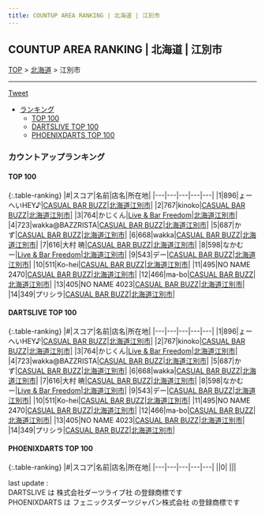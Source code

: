 ```yaml
---
title: COUNTUP AREA RANKING | 北海道 | 江別市
---
```

## COUNTUP AREA RANKING | 北海道 | 江別市

[TOP](/darts/rank/) > [北海道](/darts/rank/北海道/) > 江別市

___

<a href="https://twitter.com/share?ref_src=twsrc%5Etfw" data-text="COUNTUP AREA RANKING | 北海道江別市" class="twitter-share-button" data-hashtags="DARTSLIVE,PHOENIXDARTS,darts,ダーツ" data-show-count="false">Tweet</a>

* [ランキング](#カウントアップランキング)
    * [TOP 100](#top-100)
    * [DARTSLIVE TOP 100](#dartslive-top-100)
    * [PHOENIXDARTS TOP 100](#phoenixdarts-top-100)

### カウントアップランキング

#### TOP 100



{:.table-ranking}
|#|スコア|名前|店名|所在地|
|---|---|---|---|---|
|1|896|<span class="rank-name-dl">ょーへいHEY♪</span>|<a href="https://search.dartslive.com/jp/shop/f13dceb85295f2e30d9b047a20a7ba1e">CASUAL BAR BUZZ</a>|<a href="/darts/rank/北海道/江別市">北海道江別市</a>|
|2|767|<span class="rank-name-dl">kinoko</span>|<a href="https://search.dartslive.com/jp/shop/f13dceb85295f2e30d9b047a20a7ba1e">CASUAL BAR BUZZ</a>|<a href="/darts/rank/北海道/江別市">北海道江別市</a>|
|3|764|<span class="rank-name-dl">かじくん</span>|<a href="https://search.dartslive.com/jp/shop/0f51f78d8bd7580c0d9b047a20a7ba1e">Live & Bar Freedom</a>|<a href="/darts/rank/北海道/江別市">北海道江別市</a>|
|4|723|<span class="rank-name-dl">wakka@BAZZRISTA</span>|<a href="https://search.dartslive.com/jp/shop/f13dceb85295f2e30d9b047a20a7ba1e">CASUAL BAR BUZZ</a>|<a href="/darts/rank/北海道/江別市">北海道江別市</a>|
|5|687|<span class="rank-name-dl">かず</span>|<a href="https://search.dartslive.com/jp/shop/f13dceb85295f2e30d9b047a20a7ba1e">CASUAL BAR BUZZ</a>|<a href="/darts/rank/北海道/江別市">北海道江別市</a>|
|6|668|<span class="rank-name-dl">wakka</span>|<a href="https://search.dartslive.com/jp/shop/f13dceb85295f2e30d9b047a20a7ba1e">CASUAL BAR BUZZ</a>|<a href="/darts/rank/北海道/江別市">北海道江別市</a>|
|7|616|<span class="rank-name-dl">大村 暁</span>|<a href="https://search.dartslive.com/jp/shop/f13dceb85295f2e30d9b047a20a7ba1e">CASUAL BAR BUZZ</a>|<a href="/darts/rank/北海道/江別市">北海道江別市</a>|
|8|598|<span class="rank-name-dl">なかむー</span>|<a href="https://search.dartslive.com/jp/shop/0f51f78d8bd7580c0d9b047a20a7ba1e">Live & Bar Freedom</a>|<a href="/darts/rank/北海道/江別市">北海道江別市</a>|
|9|543|<span class="rank-name-dl">デー</span>|<a href="https://search.dartslive.com/jp/shop/f13dceb85295f2e30d9b047a20a7ba1e">CASUAL BAR BUZZ</a>|<a href="/darts/rank/北海道/江別市">北海道江別市</a>|
|10|511|<span class="rank-name-dl">Ko-hei</span>|<a href="https://search.dartslive.com/jp/shop/f13dceb85295f2e30d9b047a20a7ba1e">CASUAL BAR BUZZ</a>|<a href="/darts/rank/北海道/江別市">北海道江別市</a>|
|11|495|<span class="rank-name-dl">NO NAME 2470</span>|<a href="https://search.dartslive.com/jp/shop/f13dceb85295f2e30d9b047a20a7ba1e">CASUAL BAR BUZZ</a>|<a href="/darts/rank/北海道/江別市">北海道江別市</a>|
|12|466|<span class="rank-name-dl">ma-bo</span>|<a href="https://search.dartslive.com/jp/shop/f13dceb85295f2e30d9b047a20a7ba1e">CASUAL BAR BUZZ</a>|<a href="/darts/rank/北海道/江別市">北海道江別市</a>|
|13|405|<span class="rank-name-dl">NO NAME 4023</span>|<a href="https://search.dartslive.com/jp/shop/f13dceb85295f2e30d9b047a20a7ba1e">CASUAL BAR BUZZ</a>|<a href="/darts/rank/北海道/江別市">北海道江別市</a>|
|14|349|<span class="rank-name-dl">プリシラ</span>|<a href="https://search.dartslive.com/jp/shop/f13dceb85295f2e30d9b047a20a7ba1e">CASUAL BAR BUZZ</a>|<a href="/darts/rank/北海道/江別市">北海道江別市</a>|


#### DARTSLIVE TOP 100



{:.table-ranking}
|#|スコア|名前|店名|所在地|
|---|---|---|---|---|
|1|896|<span class="rank-name-dl">ょーへいHEY♪</span>|<a href="https://search.dartslive.com/jp/shop/f13dceb85295f2e30d9b047a20a7ba1e">CASUAL BAR BUZZ</a>|<a href="/darts/rank/北海道/江別市">北海道江別市</a>|
|2|767|<span class="rank-name-dl">kinoko</span>|<a href="https://search.dartslive.com/jp/shop/f13dceb85295f2e30d9b047a20a7ba1e">CASUAL BAR BUZZ</a>|<a href="/darts/rank/北海道/江別市">北海道江別市</a>|
|3|764|<span class="rank-name-dl">かじくん</span>|<a href="https://search.dartslive.com/jp/shop/0f51f78d8bd7580c0d9b047a20a7ba1e">Live & Bar Freedom</a>|<a href="/darts/rank/北海道/江別市">北海道江別市</a>|
|4|723|<span class="rank-name-dl">wakka@BAZZRISTA</span>|<a href="https://search.dartslive.com/jp/shop/f13dceb85295f2e30d9b047a20a7ba1e">CASUAL BAR BUZZ</a>|<a href="/darts/rank/北海道/江別市">北海道江別市</a>|
|5|687|<span class="rank-name-dl">かず</span>|<a href="https://search.dartslive.com/jp/shop/f13dceb85295f2e30d9b047a20a7ba1e">CASUAL BAR BUZZ</a>|<a href="/darts/rank/北海道/江別市">北海道江別市</a>|
|6|668|<span class="rank-name-dl">wakka</span>|<a href="https://search.dartslive.com/jp/shop/f13dceb85295f2e30d9b047a20a7ba1e">CASUAL BAR BUZZ</a>|<a href="/darts/rank/北海道/江別市">北海道江別市</a>|
|7|616|<span class="rank-name-dl">大村 暁</span>|<a href="https://search.dartslive.com/jp/shop/f13dceb85295f2e30d9b047a20a7ba1e">CASUAL BAR BUZZ</a>|<a href="/darts/rank/北海道/江別市">北海道江別市</a>|
|8|598|<span class="rank-name-dl">なかむー</span>|<a href="https://search.dartslive.com/jp/shop/0f51f78d8bd7580c0d9b047a20a7ba1e">Live & Bar Freedom</a>|<a href="/darts/rank/北海道/江別市">北海道江別市</a>|
|9|543|<span class="rank-name-dl">デー</span>|<a href="https://search.dartslive.com/jp/shop/f13dceb85295f2e30d9b047a20a7ba1e">CASUAL BAR BUZZ</a>|<a href="/darts/rank/北海道/江別市">北海道江別市</a>|
|10|511|<span class="rank-name-dl">Ko-hei</span>|<a href="https://search.dartslive.com/jp/shop/f13dceb85295f2e30d9b047a20a7ba1e">CASUAL BAR BUZZ</a>|<a href="/darts/rank/北海道/江別市">北海道江別市</a>|
|11|495|<span class="rank-name-dl">NO NAME 2470</span>|<a href="https://search.dartslive.com/jp/shop/f13dceb85295f2e30d9b047a20a7ba1e">CASUAL BAR BUZZ</a>|<a href="/darts/rank/北海道/江別市">北海道江別市</a>|
|12|466|<span class="rank-name-dl">ma-bo</span>|<a href="https://search.dartslive.com/jp/shop/f13dceb85295f2e30d9b047a20a7ba1e">CASUAL BAR BUZZ</a>|<a href="/darts/rank/北海道/江別市">北海道江別市</a>|
|13|405|<span class="rank-name-dl">NO NAME 4023</span>|<a href="https://search.dartslive.com/jp/shop/f13dceb85295f2e30d9b047a20a7ba1e">CASUAL BAR BUZZ</a>|<a href="/darts/rank/北海道/江別市">北海道江別市</a>|
|14|349|<span class="rank-name-dl">プリシラ</span>|<a href="https://search.dartslive.com/jp/shop/f13dceb85295f2e30d9b047a20a7ba1e">CASUAL BAR BUZZ</a>|<a href="/darts/rank/北海道/江別市">北海道江別市</a>|


#### PHOENIXDARTS TOP 100



{:.table-ranking}
|#|スコア|名前|店名|所在地|
|---|---|---|---|---|
||0|<span class="rank-name-dl"> </span>|<a href=""></a>|<a href="/darts/rank//"></a>|


<div class="footer border-top border-gray-light mt-5 pt-3 text-right text-gray">
    last update : <span style="font-weight: italic" id="foot_last_modified"></span><br />
    DARTSLIVE は 株式会社ダーツライブ社 の登録商標です<br />
    PHOENIXDARTS は フェニックスダーツジャパン株式会社 の登録商標です<br />
</div>

<script src="https://cdnjs.cloudflare.com/ajax/libs/jquery.tablesorter/2.31.3/js/jquery.tablesorter.min.js" integrity="sha512-qzgd5cYSZcosqpzpn7zF2ZId8f/8CHmFKZ8j7mU4OUXTNRd5g+ZHBPsgKEwoqxCtdQvExE5LprwwPAgoicguNg==" crossorigin="anonymous" referrerpolicy="no-referrer"></script>
<link rel="stylesheet" href="https://cdnjs.cloudflare.com/ajax/libs/jquery.tablesorter/2.31.3/css/theme.default.min.css" integrity="sha512-wghhOJkjQX0Lh3NSWvNKeZ0ZpNn+SPVXX1Qyc9OCaogADktxrBiBdKGDoqVUOyhStvMBmJQ8ZdMHiR3wuEq8+w==" crossorigin="anonymous" referrerpolicy="no-referrer" />
<script>
$(function() {
    $(".table-ranking").tablesorter({sortList:[[0, 0]]});
    $("#foot_last_modified").text(formatDate(new Date(document.lastModified), 'yyyy-MM-dd HH:mm:ss'));
});
</script>

<script async src="https://platform.twitter.com/widgets.js" charset="utf-8"></script>